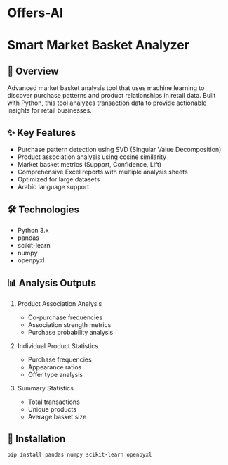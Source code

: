 # Offers-AI
# Smart Market Basket Analyzer

## 🎯 Overview
Advanced market basket analysis tool that uses machine learning to discover purchase patterns and product relationships in retail data. Built with Python, this tool analyzes transaction data to provide actionable insights for retail businesses.

## ✨ Key Features
- Purchase pattern detection using SVD (Singular Value Decomposition)
- Product association analysis using cosine similarity
- Market basket metrics (Support, Confidence, Lift)
- Comprehensive Excel reports with multiple analysis sheets
- Optimized for large datasets
- Arabic language support

## 🛠️ Technologies
- Python 3.x
- pandas
- scikit-learn
- numpy
- openpyxl

## 📊 Analysis Outputs
1. Product Association Analysis
   - Co-purchase frequencies
   - Association strength metrics
   - Purchase probability analysis

2. Individual Product Statistics
   - Purchase frequencies
   - Appearance ratios
   - Offer type analysis

3. Summary Statistics
   - Total transactions
   - Unique products
   - Average basket size

## 🚀 Installation
```bash
pip install pandas numpy scikit-learn openpyxl
